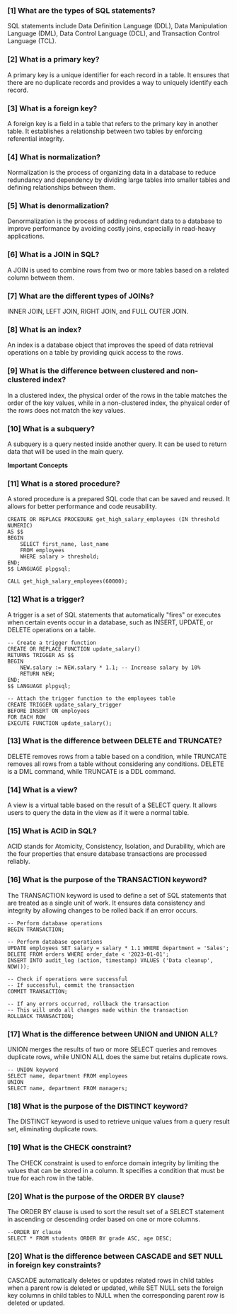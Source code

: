 ### [1] What are the types of SQL statements?

SQL statements include Data Definition Language (DDL), Data Manipulation Language (DML), Data Control Language (DCL), and Transaction Control Language (TCL).

### [2] What is a primary key?

A primary key is a unique identifier for each record in a table. It ensures that there are no duplicate records and provides a way to uniquely identify each record.

### [3] What is a foreign key?

A foreign key is a field in a table that refers to the primary key in another table. It establishes a relationship between two tables by enforcing referential integrity.

### [4] What is normalization?

Normalization is the process of organizing data in a database to reduce redundancy and dependency by dividing large tables into smaller tables and defining relationships between them.

### [5] What is denormalization?

Denormalization is the process of adding redundant data to a database to improve performance by avoiding costly joins, especially in read-heavy applications.

### [6] What is a JOIN in SQL?

A JOIN is used to combine rows from two or more tables based on a related column between them.

### [7] What are the different types of JOINs?

INNER JOIN, LEFT JOIN, RIGHT JOIN, and FULL OUTER JOIN.

### [8] What is an index?

An index is a database object that improves the speed of data retrieval operations on a table by providing quick access to the rows.

### [9] What is the difference between clustered and non-clustered index?

In a clustered index, the physical order of the rows in the table matches the order of the key values, while in a non-clustered index, the physical order of the rows does not match the key values.

### [10] What is a subquery?

A subquery is a query nested inside another query. It can be used to return data that will be used in the main query.

**Important Concepts**

### [11] What is a stored procedure?

A stored procedure is a prepared SQL code that can be saved and reused. It allows for better performance and code reusability.

```postgresql
CREATE OR REPLACE PROCEDURE get_high_salary_employees (IN threshold NUMERIC)
AS $$
BEGIN
    SELECT first_name, last_name
    FROM employees
    WHERE salary > threshold;
END;
$$ LANGUAGE plpgsql;

CALL get_high_salary_employees(60000);
```

### [12] What is a trigger?

A trigger is a set of SQL statements that automatically "fires" or executes when certain events occur in a database, such as INSERT, UPDATE, or DELETE operations on a table.
````postgresql
-- Create a trigger function
CREATE OR REPLACE FUNCTION update_salary()
RETURNS TRIGGER AS $$
BEGIN
    NEW.salary := NEW.salary * 1.1; -- Increase salary by 10%
    RETURN NEW;
END;
$$ LANGUAGE plpgsql;

-- Attach the trigger function to the employees table
CREATE TRIGGER update_salary_trigger
BEFORE INSERT ON employees
FOR EACH ROW
EXECUTE FUNCTION update_salary();
````
### [13] What is the difference between DELETE and TRUNCATE?

DELETE removes rows from a table based on a condition, while TRUNCATE removes all rows from a table without considering any conditions. DELETE is a DML command, while TRUNCATE is a DDL command.

### [14] What is a view?

A view is a virtual table based on the result of a SELECT query. It allows users to query the data in the view as if it were a normal table.

### [15] What is ACID in SQL?

ACID stands for Atomicity, Consistency, Isolation, and Durability, which are the four properties that ensure database transactions are processed reliably.

### [16] What is the purpose of the TRANSACTION keyword?

The TRANSACTION keyword is used to define a set of SQL statements that are treated as a single unit of work. It ensures data consistency and integrity by allowing changes to be rolled back if an error occurs.

```postgresql
-- Perform database operations 
BEGIN TRANSACTION;

-- Perform database operations
UPDATE employees SET salary = salary * 1.1 WHERE department = 'Sales';
DELETE FROM orders WHERE order_date < '2023-01-01';
INSERT INTO audit_log (action, timestamp) VALUES ('Data cleanup', NOW());

-- Check if operations were successful
-- If successful, commit the transaction
COMMIT TRANSACTION;

-- If any errors occurred, rollback the transaction
-- This will undo all changes made within the transaction
ROLLBACK TRANSACTION;
```

### [17] What is the difference between UNION and UNION ALL?

UNION merges the results of two or more SELECT queries and removes duplicate rows, while UNION ALL does the same but retains duplicate rows.

```postgresql
-- UNION keyword
SELECT name, department FROM employees
UNION
SELECT name, department FROM managers;
```



### [18] What is the purpose of the DISTINCT keyword?

The DISTINCT keyword is used to retrieve unique values from a query result set, eliminating duplicate rows.

### [19] What is the CHECK constraint?

The CHECK constraint is used to enforce domain integrity by limiting the values that can be stored in a column. It specifies a condition that must be true for each row in the table.

### [20] What is the purpose of the ORDER BY clause?

The ORDER BY clause is used to sort the result set of a SELECT statement in ascending or descending order based on one or more columns.

```postgresql
--ORDER BY clause
SELECT * FROM students ORDER BY grade ASC, age DESC;
```

### [20] What is the difference between CASCADE and SET NULL in foreign key constraints?

CASCADE automatically deletes or updates related rows in child tables when a parent row is deleted or updated, while SET NULL sets the foreign key columns in child tables to NULL when the corresponding parent row is deleted or updated.





